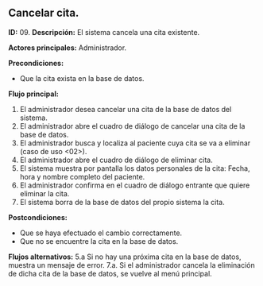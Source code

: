## Cancelar cita.

**ID:** 09.
**Descripción:** El sistema cancela una cita existente.

**Actores principales:** Administrador.

**Precondiciones:**
* Que la cita exista en la base de datos.

**Flujo principal:**
1. El administrador desea cancelar una cita de la base de datos del sistema.
1. El administrador abre el cuadro de diálogo de cancelar una cita de la base de datos.
1. El administrador busca y localiza al paciente cuya cita se va a eliminar (caso de uso <02>).
1. El administrador abre el cuadro de diálogo de eliminar cita.
1. El sistema muestra por pantalla los datos personales de la cita: Fecha, hora y nombre completo del paciente.
1. El administrador confirma en el cuadro de diálogo entrante que quiere eliminar la cita.
1. El sistema borra de la base de datos del propio sistema la cita.

**Postcondiciones:**
* Que se haya efectuado el cambio correctamente.
* Que no se encuentre la cita en la base de datos.

**Flujos alternativos:**
5.a Si no hay una próxima cita en la base de datos, muestra un mensaje de error.
7.a. Si el administrador cancela la eliminación de dicha cita de la base de datos, se vuelve al menú principal.
